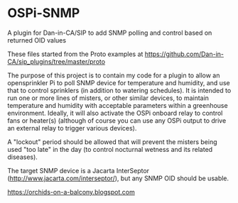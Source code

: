 # OSPi-SNMP
A plugin for Dan-in-CA/SIP to add SNMP polling and control based on returned OID values

These files started from the Proto examples at https://github.com/Dan-in-CA/sip_plugins/tree/master/proto

The purpose of this project is to contain my code for a plugin to allow an opensprinkler Pi to poll SNMP device for temperature and humidity, and use that to control sprinklers (in addition to watering schedules). It is intended to run one or more lines of misters, or other similar devices, to maintain temperature and humidity with acceptable parameters within a greenhouse environment. Ideally, it will also activate the OSPi onboard relay to control fans or heater(s) (although of course you can use any OSPi output to drive an external relay to trigger various devices). 

A "lockout" period should be allowed that will prevent the misters being used "too late" in the day (to control nocturnal wetness and its related diseases). 

The target SNMP device is a Jacarta InterSeptor (http://www.jacarta.com/interseptor/), but any SNMP OID should be usable. 

https://orchids-on-a-balcony.blogspot.com
